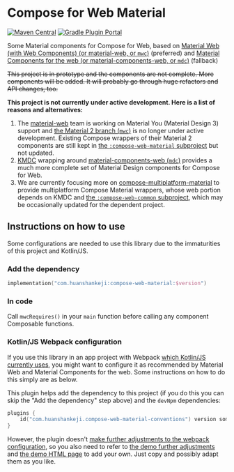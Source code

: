 # Compose for Web Material

[![Maven Central](https://img.shields.io/maven-central/v/com.huanshankeji/compose-web-material)](https://search.maven.org/artifact/com.huanshankeji/compose-web-material)
[![Gradle Plugin Portal](https://img.shields.io/gradle-plugin-portal/v/com.huanshankeji.compose-web-material-conventions)](https://plugins.gradle.org/plugin/com.huanshankeji.compose-web-material-conventions)

Some Material components for Compose for Web, based on [Material Web (with Web Components) (or material-web, or `mwc`)](https://github.com/material-components/material-web) (preferred) and [Material Components for the web (or material-components-web, or `mdc`)](https://github.com/material-components/material-components-web) (fallback)

~~This project is in prototype and the components are not complete. More components will be added. It will probably go through huge refactors and API changes, too.~~

**This project is not currently under active development. Here is a list of reasons and alternatives:**

1. The [material-web](https://github.com/material-components/material-web) team is working on Material You (Material Design 3) support and [the Material 2 branch (`mwc`)](https://github.com/material-components/material-web/tree/mwc) is no longer under active development. Existing Compose wrappers of their Material 2 components are still kept in [the `:compose-web-material` subproject](compose-web-material) but not updated.
1. [KMDC](https://github.com/mpetuska/kmdc) wrapping around [material-components-web (`mdc`)](https://github.com/material-components/material-components-web) provides a much more complete set of Material Design components for Compose for Web.
1. We are currently focusing more on [compose-multiplatform-material](https://github.com/huanshankeji/compose-multiplatform-material) to provide multiplatform Compose Material wrappers, whose web portion depends on KMDC and [the `:compose-web-common` subproject](compose-web-common), which may be occasionally updated for the dependent project.

## Instructions on how to use

Some configurations are needed to use this library due to the immaturities of this project and Kotlin/JS.

### Add the dependency

```kotlin
implementation("com.huanshankeji:compose-web-material:$version")
```

### In code

Call `mwcRequires()` in your `main` function before calling any component Composable functions.

### Kotlin/JS Webpack configuration

If you use this library in an app project with Webpack [which Kotlin/JS currently uses](https://kotlinlang.org/docs/js-project-setup.html), you might want to configure it as recommended by Material Web and Material Components for the web. Some instructions on how to do this simply are as below.

This plugin helps add the dependency to this project (if you do this you can skip the "Add the dependency" step above) and the `devNpm` dependencies:

```kotlin
plugins {
    id("com.huanshankeji.compose-web-material-conventions") version someVersion
}
```

However, the plugin doesn't [make further adjustments to the webpack configuration](https://kotlinlang.org/docs/js-project-setup.html#webpack-configuration-file), so you also need to refer to [the demo further adjustments](demo/webpack.config.d/further_adjustments.js) and [the demo HTML page](demo/html/demo.html) to add your own. Just copy and possibly adapt them as you like.
